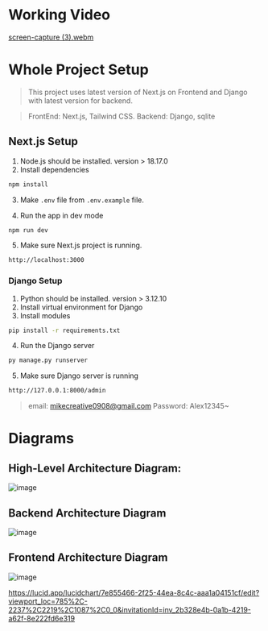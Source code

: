 # Working Video

[screen-capture (3).webm](https://github.com/fantasyknight/bulk-exchange-assignment/assets/95362611/b08d42a2-457d-4af4-b55e-7ef9db9a6d9c)

# Whole Project Setup

> This project uses latest version of Next.js on Frontend and Django with latest version for backend.

> FrontEnd: Next.js, Tailwind CSS.
> Backend: Django, sqlite

## Next.js Setup

1. Node.js should be installed. version > 18.17.0
2. Install dependencies

```bash
npm install
```

3. Make `.env` file from `.env.example` file.

4. Run the app in dev mode

```bash
npm run dev
```

5. Make sure Next.js project is running.

```bash
http://localhost:3000
```

### Django Setup

1. Python should be installed. version > 3.12.10
2. Install virtual environment for Django
3. Install modules

```bash
pip install -r requirements.txt
```

4. Run the Django server

```bash
py manage.py runserver
```

5. Make sure Django server is running

```bash
http://127.0.0.1:8000/admin
```

> email: mikecreative0908@gmail.com
> Password: Alex12345~

# Diagrams
## High-Level Architecture Diagram:
![image](https://github.com/fantasyknight/bulk-exchange-assignment/assets/95362611/b366a4c7-300d-49fa-99eb-ce35a9011ed0)

## Backend Architecture Diagram
![image](https://github.com/fantasyknight/bulk-exchange-assignment/assets/95362611/10fb1144-fc43-47e8-9707-dad5cd630ec2)

## Frontend Architecture Diagram
![image](https://github.com/fantasyknight/bulk-exchange-assignment/assets/95362611/1ca906ce-4b5b-4e0d-a9dc-cbad19d0ed74)

https://lucid.app/lucidchart/7e855466-2f25-44ea-8c4c-aaa1a04151cf/edit?viewport_loc=785%2C-2237%2C2219%2C1087%2C0_0&invitationId=inv_2b328e4b-0a1b-4219-a62f-8e222fd6e319


